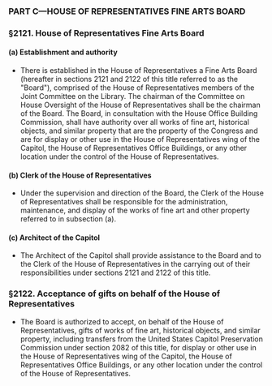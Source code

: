 ### PART C—HOUSE OF REPRESENTATIVES FINE ARTS BOARD

### §2121. House of Representatives Fine Arts Board
#### (a) Establishment and authority
* There is established in the House of Representatives a Fine Arts Board (hereafter in sections 2121 and 2122 of this title referred to as the "Board"), comprised of the House of Representatives members of the Joint Committee on the Library. The chairman of the Committee on House Oversight of the House of Representatives shall be the chairman of the Board. The Board, in consultation with the House Office Building Commission, shall have authority over all works of fine art, historical objects, and similar property that are the property of the Congress and are for display or other use in the House of Representatives wing of the Capitol, the House of Representatives Office Buildings, or any other location under the control of the House of Representatives.

#### (b) Clerk of the House of Representatives
* Under the supervision and direction of the Board, the Clerk of the House of Representatives shall be responsible for the administration, maintenance, and display of the works of fine art and other property referred to in subsection (a).

#### (c) Architect of the Capitol
* The Architect of the Capitol shall provide assistance to the Board and to the Clerk of the House of Representatives in the carrying out of their responsibilities under sections 2121 and 2122 of this title.

### §2122. Acceptance of gifts on behalf of the House of Representatives
* The Board is authorized to accept, on behalf of the House of Representatives, gifts of works of fine art, historical objects, and similar property, including transfers from the United States Capitol Preservation Commission under section 2082 of this title, for display or other use in the House of Representatives wing of the Capitol, the House of Representatives Office Buildings, or any other location under the control of the House of Representatives.